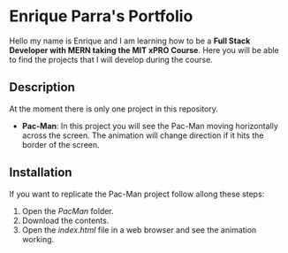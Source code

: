 # Enrique Parra's Portfolio

Hello my name is Enrique and I am learning how to be a **Full Stack Developer with MERN taking the MIT xPRO Course**. Here you will be able to find the projects that I will develop during the course.

## Description

At the moment there is only one project in this repository.
- **Pac-Man**: In this project you will see the Pac-Man moving horizontally across the screen. The animation will change direction if it hits the border of the screen.

## Installation

If you want to replicate the Pac-Man project follow allong these steps:
1. Open the *PacMan* folder.
2. Download the contents.
3. Open the *index.html* file in a web browser and see the animation working.





